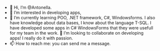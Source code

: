 - 👋 Hi, I’m @Antonella.
- 👀 I’m interested in developing apps,
- 🌱 I’m currently learning POO, .NET framework, C#, Windowsforms. I also have knowledge about data bases, I know about the language T-SQL. I have developed some apps in C#  WindowsForms that they were usefull for my team in the work.
 💞️ I’m looking to collaborate on developing apps! I really do it with passion. 
- 📫 How to reach me: you can send me a message.

<!---
Ansamii/Ansamii is a ✨ special ✨ repository because its `README.md` (this file) appears on your GitHub profile.
You can click the Preview link to take a look at your changes.
--->
